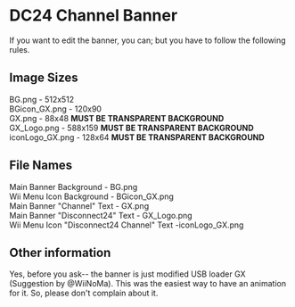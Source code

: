 # DC24 Channel Banner
If you want to edit the banner, you can; but you have to follow the following rules.

## Image Sizes
BG.png - 512x512<br/>
BGicon_GX.png - 120x90<br/>
GX.png - 88x48 **MUST BE TRANSPARENT BACKGROUND**<br/>
GX_Logo.png - 588x159 **MUST BE TRANSPARENT BACKGROUND**<br/>
iconLogo_GX.png - 128x64 **MUST BE TRANSPARENT BACKGROUND**

## File Names
Main Banner Background - BG.png<br/>
Wii Menu Icon Background - BGicon_GX.png<br/>
Main Banner "Channel" Text - GX.png<br/>
Main Banner "Disconnect24" Text - GX_Logo.png<br/>
Wii Menu Icon "Disconnect24 Channel" Text -iconLogo_GX.png

## Other information
Yes, before you ask-- the banner is just modified USB loader GX (Suggestion by @WiiNoMa). This was the easiest way to have an animation for it. So, please don't complain about it.
